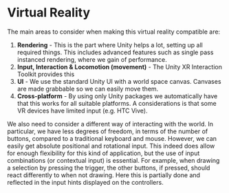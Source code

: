 # Virtual Reality

The main areas to consider when making this virtual reality compatible are:

1. **Rendering** - This is the part where Unity helps a lot, setting up all required things. This includes advanced features such as single pass instanced rendering, where we gain of performance.
1. **Input, Interaction & Locomotion (movement)** - The Unity XR Interaction Toolkit provides this
1. **UI** - We use the standard Unity UI with a world space canvas. Canvases are made grabbable so we can easily move them.
1. **Cross-platform** - By using only Unity packages we automatically have that this works for all suitable platforms. A considerations is that some VR devices have limited input (e.g. HTC Vive).

We also need to consider a different way of interacting with the world. In particular, we have less degrees of freedom, in terms of the number of buttons, compared to a traditional keyboard and mouse. However, we can easily get absolute positional and rotational input. This indeed does allow for enough flexibility for this kind of application, but the use of input combinations (or contextual input) is essential. For example, when drawing a selection by pressing the trigger, the other buttons, if pressed, should react differently to when not drawing. Here this is partially done and reflected in the input hints displayed on the controllers.